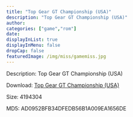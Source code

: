 ```yaml
---
title: "Top Gear GT Championship (USA)"
description: "Top Gear GT Championship (USA)"
author: 
categories: ["game","rom"]
date: 
displayInList: true
displayInMenu: false
dropCap: false
featuredImage: /img/miss/gamemiss.jpg
---
```


Description: Top Gear GT Championship (USA)

Download: <a style="text-decoration:underline;" href="https://mega.nz/#!vLxSgSjb!mL5v1d88RGUJBIwx0jk4RVSussqxaiR-YFgPiWdKm8E" target = "_blank" rel = "nofollow" > Top Gear GT Championship (USA)</a>

Size: 4194304

MD5: AD0952BFB34DFEDB56B1A009EA1656DE

